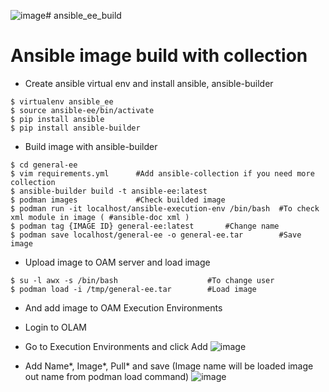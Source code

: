 ![image](https://github.com/user-attachments/assets/0581e0a7-e797-4695-9040-5f358dec2709)# ansible_ee_build
# Ansible image build with collection
- Create ansible virtual env and install ansible, ansible-builder
```
$ virtualenv ansible_ee
$ source ansible-ee/bin/activate
$ pip install ansible
$ pip install ansible-builder
```
- Build image with ansible-builder
```
$ cd general-ee
$ vim requirements.yml		#Add ansible-collection if you need more collection 
$ ansible-builder build -t ansible-ee:latest
$ podman images				#Check builded image
$ podman run -it localhost/ansible-execution-env /bin/bash 	#To check xml module in image ( #ansible-doc xml )
$ podman tag {IMAGE ID} general-ee:latest		#Change name
$ podman save localhost/general-ee -o general-ee.tar		#Save image
```
- Upload image to OAM server and load image
```
$ su -l awx -s /bin/bash                    #To change user
$ podman load -i /tmp/general-ee.tar		#Load image
```
- And add image to OAM Execution Environments
- Login to OLAM
- Go to Execution Environments and click Add
  ![image](https://github.com/user-attachments/assets/c8116439-2156-4431-ae30-71eb9f72def7)

- Add Name*, Image*, Pull* and save (Image name will be loaded image out name from podman load command)
![image](https://github.com/user-attachments/assets/b8779669-0e11-45f4-b38d-df3d96954841)

